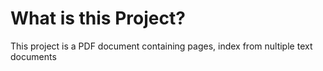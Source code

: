 # What is this Project?
This project is a PDF document containing pages, index from nultiple text documents
